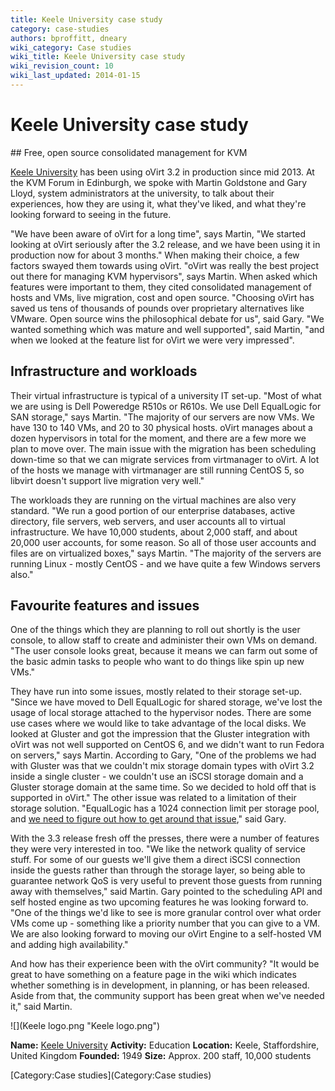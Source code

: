 ```yaml
---
title: Keele University case study
category: case-studies
authors: bproffitt, dneary
wiki_category: Case studies
wiki_title: Keele University case study
wiki_revision_count: 10
wiki_last_updated: 2014-01-15
---
```


# Keele University case study

<div class="row">
<div class="span7 offset1 pad-sides">
## Free, open source consolidated management for KVM

[Keele University](//www.keele.ac.uk/) has been using oVirt 3.2 in production since mid 2013. At the KVM Forum in Edinburgh, we spoke with Martin Goldstone and Gary Lloyd, system administrators at the university, to talk about their experiences, how they are using it, what they've liked, and what they're looking forward to seeing in the future.

"We have been aware of oVirt for a long time", says Martin, "We started looking at oVirt seriously after the 3.2 release, and we have been using it in production now for about 3 months." When making their choice, a few factors swayed them towards using oVirt. "oVirt was really the best project out there for managing KVM hypervisors", says Martin. When asked which features were important to them, they cited consolidated management of hosts and VMs, live migration, cost and open source. "Choosing oVirt has saved us tens of thousands of pounds over proprietary alternatives like VMware. Open source wins the philosophical debate for us", said Gary. "We wanted something which was mature and well supported", said Martin, "and when we looked at the feature list for oVirt we were very impressed".

## Infrastructure and workloads

Their virtual infrastructure is typical of a university IT set-up. "Most of what we are using is Dell Poweredge R510s or R610s. We use Dell EqualLogic for SAN storage," says Martin. "The majority of our servers are now VMs. We have 130 to 140 VMs, and 20 to 30 physical hosts. oVirt manages about a dozen hypervisors in total for the moment, and there are a few more we plan to move over. The main issue with the migration has been scheduling down-time so that we can migrate services from virtmanager to oVirt. A lot of the hosts we manage with virtmanager are still running CentOS 5, so libvirt doesn't support live migration very well."

The workloads they are running on the virtual machines are also very standard. "We run a good portion of our enterprise databases, active directory, file servers, web servers, and user accounts all to virtual infrastructure. We have 10,000 students, about 2,000 staff, and about 20,000 user accounts, for some reason. So all of those user accounts and files are on virtualized boxes," says Martin. "The majority of the servers are running Linux - mostly CentOS - and we have quite a few Windows servers also."

## Favourite features and issues

One of the things which they are planning to roll out shortly is the user console, to allow staff to create and administer their own VMs on demand. "The user console looks great, because it means we can farm out some of the basic admin tasks to people who want to do things like spin up new VMs."

They have run into some issues, mostly related to their storage set-up. "Since we have moved to Dell EqualLogic for shared storage, we've lost the usage of local storage attached to the hypervisor nodes. There are some use cases where we would like to take advantage of the local disks. We looked at Gluster and got the impression that the Gluster integration with oVirt was not well supported on CentOS 6, and we didn't want to run Fedora on servers," says Martin. According to Gary, "One of the problems we had with Gluster was that we couldn't mix storage domain types with oVirt 3.2 inside a single cluster - we couldn't use an iSCSI storage domain and a Gluster storage domain at the same time. So we decided to hold off that is supported in oVirt." The other issue was related to a limitation of their storage solution. "EqualLogic has a 1024 connection limit per storage pool, and [we need to figure out how to get around that issue](//sites.google.com/a/keele.ac.uk/partlycloudy/ovirt/gettingovirttoworkwithdellequallogic)," said Gary.

With the 3.3 release fresh off the presses, there were a number of features they were very interested in too. "We like the network quality of service stuff. For some of our guests we'll give them a direct iSCSI connection inside the guests rather than through the storage layer, so being able to guarantee network QoS is very useful to prevent those guests from running away with themselves," said Martin. Gary pointed to the scheduling API and self hosted engine as two upcoming features he was looking forward to. "One of the things we'd like to see is more granular control over what order VMs come up - something like a priority number that you can give to a VM. We are also looking forward to moving our oVirt Engine to a self-hosted VM and adding high availability."

And how has their experience been with the oVirt community? "It would be great to have something on a feature page in the wiki which indicates whether something is in development, in planning, or has been released. Aside from that, the community support has been great when we've needed it," said Martin.

</div>
<div class="span4 pad-sides">
<div class="well well-lg">
![](Keele logo.png "Keele logo.png")

**Name:** [Keele University](//www.keele.ac.uk/)
**Activity:** Education
**Location:** Keele, Staffordshire, United Kingdom
**Founded:** 1949
**Size:** Approx. 200 staff, 10,000 students

</div>
</div>
</div>
[Category:Case studies](Category:Case studies) <Category:Community>
